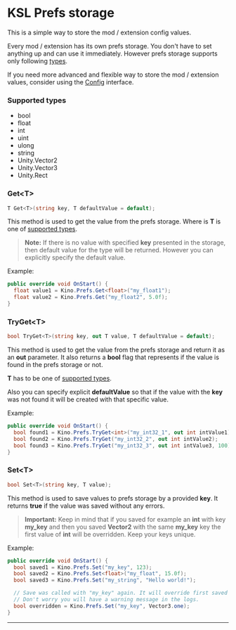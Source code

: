 ﻿# KSL Prefs storage

This is a simple way to store the mod / extension config values.

Every mod / extension has its own prefs storage. You don't have to set anything up and can use it immediately. However prefs storage supports only following [types](#supported-types).

If you need more advanced and flexible way to store the mod / extension values, consider using the [Config](config.md) interface.

### Supported types

* bool
* float
* int
* uint
* ulong
* string
* Unity.Vector2
* Unity.Vector3
* Unity.Rect

### Get\<T>

```c#
T Get<T>(string key, T defaultValue = default);
```

This method is used to get the value from the prefs storage. Where is **T** is one of [supported types](#supported-types).

> **Note:** If there is no value with specified **key** presented in the storage, then default value for the type will be returned. However you can explicitly specify the default value.

Example:

```c#
public override void OnStart() {
  float value1 = Kino.Prefs.Get<float>("my_float1");
  float value2 = Kino.Prefs.Get("my_float2", 5.0f);
}

```

### TryGet\<T>

```c#
bool TryGet<T>(string key, out T value, T defaultValue = default);
```

This method is used to get the value from the prefs storage and return it as an **out** parameter. It also returns a **bool** flag that represents if the value is found in the prefs storage or not.

**T** has to be one of [supported types](#supported-types).

Also you can specify explicit **defaultValue** so that if the value with the **key** was not found it will be created with that specific value.

Example:

```c#
public override void OnStart() {
  bool found1 = Kino.Prefs.TryGet<int>("my_int32_1", out int intValue1);
  bool found2 = Kino.Prefs.TryGet("my_int32_2", out int intValue2);
  bool found3 = Kino.Prefs.TryGet("my_int32_3", out int intValue3, 100);
}

```

### Set\<T>

```c#
bool Set<T>(string key, T value);
```

This method is used to save values to prefs storage by a provided **key**. It returns **true** if the value was saved without any errors.

> **Important:** Keep in mind that if you saved for example an **int** with key **my_key** and then you saved **Vector2** with the same **my_key** key the first value of **int** will be overridden. Keep your keys unique.

Example:

```c#
public override void OnStart() {
  bool saved1 = Kino.Prefs.Set("my_key", 123);
  bool saved2 = Kino.Prefs.Set<float>("my_float", 15.0f);
  bool saved3 = Kino.Prefs.Set("my_string", "Hello world!");

  // Save was called with "my_key" again. It will override first saved value with "my_key" which is 123:int.
  // Don't worry you will have a warning message in the logs.
  bool overridden = Kino.Prefs.Set("my_key", Vector3.one);
}
```

---
